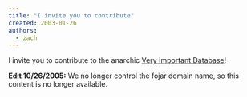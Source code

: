 ```yaml
---
title: "I invite you to contribute"
created: 2003-01-26
authors: 
  - zach
---
```


I invite you to contribute to the anarchic [Very Important Database](http://www.fojar.com/~chaz/cgi-bin/sqltest.cgi)!  

**Edit 10/26/2005:** We no longer control the fojar domain name, so this content is no longer available.
